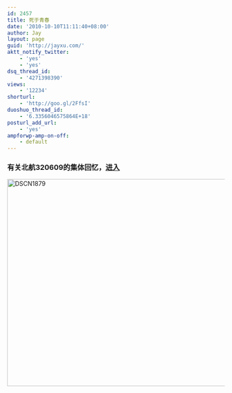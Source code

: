 ```yaml
---
id: 2457
title: 死于青春
date: '2010-10-10T11:11:40+08:00'
author: Jay
layout: page
guid: 'http://jayxu.com/'
aktt_notify_twitter:
    - 'yes'
    - 'yes'
dsq_thread_id:
    - '4271398390'
views:
    - '12234'
shorturl:
    - 'http://goo.gl/2FfsI'
duoshuo_thread_id:
    - '6.3356046575864E+18'
posturl_add_url:
    - 'yes'
ampforwp-amp-on-off:
    - default
---
```


<h3>有关北航320609的集体回忆，<a href="http://www.jayxu.com/%e6%ad%bb%e4%ba%8e%e9%9d%92%e6%98%a5">进入</a></h3>
<a href="https://www.jayxu.com/log/wp-content/uploads/2010/10/DSCN1879.jpg"><img class="alignnone wp-image-12757" src="https://www.jayxu.com/log/wp-content/uploads/2010/10/DSCN1879.jpg" alt="DSCN1879" width="640" height="480" /></a>